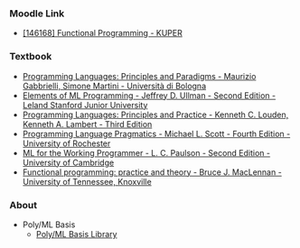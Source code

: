 ### Moodle Link

- [[146168] Functional Programming - KUPER](https://didatticaonline.unitn.it/dol/course/view.php?id=40605)

### Textbook

- [Programming Languages: Principles and Paradigms - Maurizio Gabbrielli, Simone Martini - Università di Bologna](https://sci-hub.ru/10.1007/978-1-84882-914-5)
- [Elements of ML Programming - Jeffrey D. Ullman - Second Edition - Leland Stanford Junior University](https://archive.org/details/elementsofmlprog0000ullm)
- [Programming Languages: Principles and Practice - Kenneth C. Louden, Kenneth A. Lambert - Third Edition](https://libgen.li/ads.php?md5=f315d0f033400c6a521959dcdedd549a)
- [Programming Language Pragmatics - Michael L. Scott - Fourth Edition - University of Rochester](https://archive.org/details/programminglangu0000scot_4edi)
- [ML for the Working Programmer - L. C. Paulson - Second Edition - University of Cambridge](https://libgen.li/ads.php?md5=4a08e8674fd1860378572cd36af969c5)
- [Functional programming: practice and theory - Bruce J. MacLennan - University of Tennessee, Knoxville](https://archive.org/details/functionalprogra0000macl)

### About

- Poly/ML Basis
  - [Poly/ML Basis Library](https://polyml.org/documentation/Reference/Basis.html)